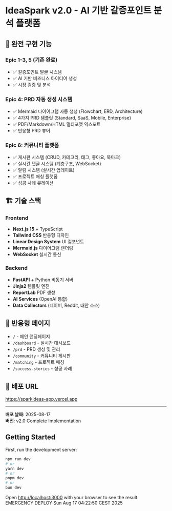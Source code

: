 # IdeaSpark v2.0 - AI 기반 갈증포인트 분석 플랫폼

## 🚀 완전 구현 기능

### Epic 1-3, 5 (기존 완료)
- ✅ 갈증포인트 발굴 시스템
- ✅ AI 기반 비즈니스 아이디어 생성
- ✅ 시장 검증 및 분석

### Epic 4: PRD 자동 생성 시스템
- ✅ Mermaid 다이어그램 자동 생성 (Flowchart, ERD, Architecture)
- ✅ 4가지 PRD 템플릿 (Standard, SaaS, Mobile, Enterprise)
- ✅ PDF/Markdown/HTML 멀티포맷 익스포트
- ✅ 반응형 PRD 뷰어

### Epic 6: 커뮤니티 플랫폼
- ✅ 게시판 시스템 (CRUD, 카테고리, 태그, 좋아요, 북마크)
- ✅ 실시간 댓글 시스템 (계층구조, WebSocket)
- ✅ 알림 시스템 (실시간 업데이트)
- ✅ 프로젝트 매칭 플랫폼
- ✅ 성공 사례 큐레이션

## 🏗️ 기술 스택

### Frontend
- **Next.js 15** + TypeScript
- **Tailwind CSS** 반응형 디자인
- **Linear Design System** UI 컴포넌트
- **Mermaid.js** 다이어그램 렌더링
- **WebSocket** 실시간 통신

### Backend
- **FastAPI** + Python 비동기 서버
- **Jinja2** 템플릿 엔진
- **ReportLab** PDF 생성
- **AI Services** (OpenAI 통합)
- **Data Collectors** (네이버, Reddit, 대안 소스)

## 📱 반응형 페이지
- `/` - 메인 랜딩페이지
- `/dashboard` - 실시간 대시보드
- `/prd` - PRD 생성 및 관리
- `/community` - 커뮤니티 게시판
- `/matching` - 프로젝트 매칭
- `/success-stories` - 성공 사례

## 🔗 배포 URL
https://sparkideas-app.vercel.app

---

**배포 날짜**: 2025-08-17  
**버전**: v2.0 Complete Implementation

## Getting Started

First, run the development server:

```bash
npm run dev
# or
yarn dev
# or
pnpm dev
# or
bun dev
```

Open [http://localhost:3000](http://localhost:3000) with your browser to see the result.
EMERGENCY DEPLOY Sun Aug 17 04:22:50 CEST 2025

